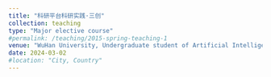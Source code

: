 ```yaml
---
title: "科研平台科研实践·三创"
collection: teaching
type: "Major elective course"
#permalink: /teaching/2015-spring-teaching-1
venue: "WuHan University, Undergraduate student of Artificial Intelligence, Class of 2020"
date: 2024-03-02
#location: "City, Country"
---
```

